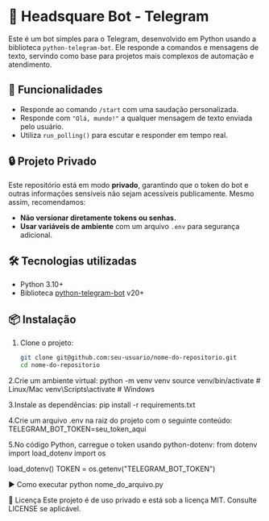 # 🤖 Headsquare Bot - Telegram

Este é um bot simples para o Telegram, desenvolvido em Python usando a biblioteca `python-telegram-bot`. Ele responde a comandos e mensagens de texto, servindo como base para projetos mais complexos de automação e atendimento.

## 🚀 Funcionalidades

- Responde ao comando `/start` com uma saudação personalizada.
- Responde com `"Olá, mundo!"` a qualquer mensagem de texto enviada pelo usuário.
- Utiliza `run_polling()` para escutar e responder em tempo real.

## 🔒 Projeto Privado

Este repositório está em modo **privado**, garantindo que o token do bot e outras informações sensíveis não sejam acessíveis publicamente. Mesmo assim, recomendamos:

- **Não versionar diretamente tokens ou senhas.**
- **Usar variáveis de ambiente** com um arquivo `.env` para segurança adicional.

## 🛠️ Tecnologias utilizadas

- Python 3.10+
- Biblioteca [python-telegram-bot](https://github.com/python-telegram-bot/python-telegram-bot) v20+

## 📦 Instalação

1. Clone o projeto:
   ```bash
   git clone git@github.com:seu-usuario/nome-do-repositorio.git
   cd nome-do-repositorio
   
2.Crie um ambiente virtual:
python -m venv venv
source venv/bin/activate  # Linux/Mac
venv\Scripts\activate     # Windows

3.Instale as dependências:
pip install -r requirements.txt

4.Crie um arquivo .env na raiz do projeto com o seguinte conteúdo:
TELEGRAM_BOT_TOKEN=seu_token_aqui

5.No código Python, carregue o token usando python-dotenv:
from dotenv import load_dotenv
import os

load_dotenv()
TOKEN = os.getenv("TELEGRAM_BOT_TOKEN")

▶️ Como executar
python nome_do_arquivo.py

📄 Licença
Este projeto é de uso privado e está sob a licença MIT. Consulte LICENSE se aplicável.
